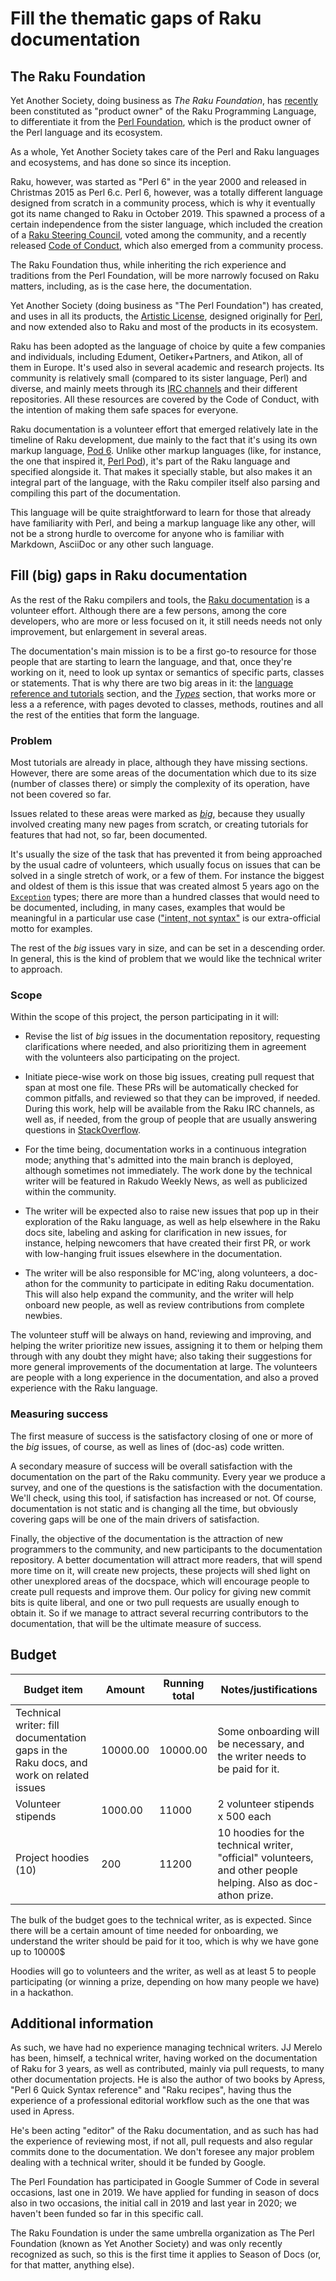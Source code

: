 # Fill the thematic gaps of Raku documentation

## The Raku Foundation

Yet Another Society, doing business as *The Raku Foundation*, has
[recently](https://github.com/Raku/Raku-Steering-Council/blob/f4c246d80b61c699e948964890fc7e0b8593d67e/minutes/20210306.md)
been constituted as "product owner" of the Raku Programming Language, to differentiate
it from the [Perl Foundation](https://perlfoundation.org), which is
the product owner of the Perl language and its ecosystem.

As a whole, Yet Another Society takes care of the Perl and Raku
languages and ecosystems, and has done so since its inception.

Raku, however, was started as "Perl 6" in the year 2000 and released
in Christmas 2015 as Perl 6.c. Perl 6, however, was a totally
different language designed from scratch in a community process, which
is why it eventually got its name changed to Raku in
October 2019. This spawned a process of a certain independence from
the sister language, which included the creation of a [Raku Steering
Council](https://raku.github.io/Raku-Steering-Council/), voted among
the community, and a recently released [Code of
Conduct](https://raku.github.io/Raku-Steering-Council/papers/CoC),
which also emerged from a community process.

The Raku Foundation thus, while inheriting the rich experience and
traditions from the Perl Foundation, will be more narrowly focused on
Raku matters, including, as is the case here, the documentation.

Yet Another Society (doing business as "The Perl Foundation") has
created, and uses in all its products, the [Artistic
License](https://opensource.org/licenses/artistic-license-2.0),
designed originally for [Perl](https://perl.org), and now extended
also to Raku and most of the products in its ecosystem.

Raku has been adopted as the language of choice by quite a few
companies and individuals, including Edument, Oetiker+Partners, and
Atikon, all of them in Europe. It's used also in several academic and
research projects. Its community is relatively small (compared to its
sister language, Perl) and diverse, and mainly meets through its [IRC
channels](https://raku.org/community) and their different
repositories. All these resources are covered by the Code of Conduct,
with the intention of making them safe spaces for everyone.

Raku documentation is a volunteer effort that emerged relatively late
in the timeline of Raku development, due mainly to the fact that it's
using its own markup language, [Pod
6](https://docs.raku.org/language/pod). Unlike other markup languages
(like, for instance, the one that inspired it, [Perl
Pod](https://perldoc.perl.org/perlpod)), it's part of the Raku language
and specified alongside it. That makes it specially stable, but
also makes it an integral part of the language, with the Raku compiler
itself also parsing and compiling this part of the documentation.

This language will be quite straightforward to learn for those that
already have familiarity with Perl, and being a markup language like
any other, will not be a strong hurdle to overcome for anyone who is
familiar with Markdown, AsciiDoc or any other such language.

## Fill (big) gaps in Raku documentation

As the rest of the Raku compilers and tools, the [Raku
documentation](https://docs.raku.org) is a volunteer effort. Although
there are a few persons, among the core developers, who are more or
less focused on it, it still needs needs not only improvement, but
enlargement in several areas.

The documentation's main mission is to be a first go-to resource for
those people that are starting to learn the language, and that, once
they're working on it, need to look up syntax or semantics of specific
parts, classes or statements. That is why there are two big areas in
it: the [language reference and
tutorials](https://docs.raku.org/language.html) section, and the
[*Types*](https://docs.raku.org/type.html) section, that works more or
less a a reference, with pages devoted to classes, methods, routines
and all the rest of the entities that form the language.

### Problem

Most tutorials are already in place, although they have missing
sections. However, there are some areas of the documentation which due
to its size (number of classes there) or simply the complexity of its
operation, have not been covered so far.

Issues related to these areas were marked as
[*big*](https://github.com/Raku/doc/issues?q=is%3Aissue+is%3Aopen+label%3Abig),
because they usually involved creating many new pages from scratch, or
creating tutorials for features that had not, so far, been documented.

It's usually the size of the task that has prevented it from being
approached by the usual cadre of volunteers, which usually focus on
issues that can be solved in a single stretch of work, or a few of
them. For instance the biggest and oldest of them is this issue that
was created almost 5 years ago on the
[`Exception`](https://github.com/Raku/doc/issues/517) types; there are
more than a hundred classes that would need to be documented,
including, in many cases, examples that would be meaningful in a
particular use case (["intent, not
syntax"](https://github.com/Raku/doc/issues/1748) is our extra-official
motto for examples.

The rest of the *big* issues vary in size, and can be set in a
descending order. In general, this is the kind of problem that we
would like the technical writer to approach.

### Scope

Within the scope of this project, the person participating in it will:

* Revise the list of *big* issues in the documentation repository,
  requesting clarifications where needed, and also prioritizing them
  in agreement with the volunteers also participating on the project.

* Initiate piece-wise work on those big issues, creating pull request
  that span at most one file. These PRs will be automatically checked
  for common pitfalls, and reviewed so that they can be improved, if
  needed. During this work, help will be available from the Raku IRC
  channels, as well as, if needed, from the group of people that are
  usually answering questions in
  [StackOverflow](https://stackoverflow.com/questions/tagged/raku).

* For the time being, documentation works in a continuous integration
  mode; anything that's admitted into the main branch is deployed,
  although sometimes not immediately. The work done by the technical
  writer will be featured in Rakudo Weekly News, as well as publicized
  within the community.

* The writer will be expected also to raise new issues that pop up in
  their exploration of the Raku language, as well as help elsewhere in
  the Raku docs site, labeling and asking for clarification in new
  issues, for instance, helping newcomers that have created their
  first PR, or work with low-hanging fruit issues elsewhere in the
  documentation.

* The writer will be also responsible for MC'ing, along volunteers, a
  doc-athon for the community to participate in editing Raku
  documentation. This will also help expand the community, and the
  writer will help onboard new people, as well as review contributions
  from complete newbies.

The volunteer stuff will be always on hand, reviewing and improving,
and helping the writer prioritize new issues, assigning it to them or
helping them through with any doubt they might have; also taking their
suggestions for more general improvements of the documentation at
large. The volunteers are people with a long experience in the
documentation, and also a proved experience with the Raku language.

### Measuring success

The first measure of success is the satisfactory closing of one or
more of the *big* issues, of course, as well as lines of (doc-as) code
written.

A secondary measure of success will be overall satisfaction with the
documentation on the part of the Raku community. Every year we produce
a survey, and one of the questions is the satisfaction with the
documentation. We'll check, using this tool, if satisfaction has
increased or not. Of course, documentation is not static and is
changing all the time, but obviously covering gaps will be one of the
main drivers of satisfaction.

Finally, the objective of the documentation is the attraction of new
programmers to the community, and new participants to the
documentation repository. A better documentation will attract more
readers, that will spend more time on it, will create new projects,
these projects will shed light on other unexplored areas of the
docspace, which will encourage people to create pull requests and
improve them. Our policy for giving new commit bits is quite liberal,
and one or two pull requests are usually enough to obtain it. So if we
manage to attract several recurring contributors to the documentation,
that will be the ultimate measure of success.

## Budget

| Budget item                        | Amount | Running total | Notes/justifications |
|------------------------------------|--------|---------------|----------------------|
| Technical writer: fill documentation gaps in the Raku docs, and work on related issues | 10000.00 | 10000.00 | Some onboarding will be necessary, and the writer needs to be paid for it. |
| Volunteer stipends                 | 1000.00| 11000 | 2 volunteer stipends x 500 each |
| Project hoodies  (10)              | 200    | 11200 | 10 hoodies for the technical writer, "official" volunteers, and other people helping. Also as doc-athon prize.

The bulk of the budget goes to the technical writer, as is
expected. Since there will be a certain amount of time needed for
onboarding, we understand the writer should be paid for it too, which
is why we have gone up to 10000$

Hoodies will go to volunteers and the writer, as well as at least 5 to
people participating (or winning a prize, depending on how many people
we have) in a hackathon.



## Additional information

As such, we have had no experience managing technical writers. JJ
Merelo has been, himself, a technical writer, having worked on the
documentation of Raku for 3 years, as well as contributed, mainly via
pull requests, to many other documentation projects. He is also the
author of two books by Apress, "Perl 6 Quick Syntax reference" and
"Raku recipes", having thus the experience of a professional editorial
workflow such as the one that was used in Apress.

He's been acting "editor" of the Raku documentation, and as such has
had the experience of reviewing most, if not all, pull requests and
also regular commits done to the documentation. We don't foresee any
major problem dealing with a technical writer, should it be funded by
Google.

<!-- Previous participation in Season of Docs, Google Summer of Code -->
<!-- or Others -->

The Perl Foundation has participated in Google Summer of Code in
several occasions, last one in 2019. We have applied for funding in
season of docs also in two occasions, the initial call in 2019 and
last year in 2020; we haven't been funded so far in this specific
call.

The Raku Foundation is under the same umbrella organization as The
Perl Foundation (known as Yet Another Society) and was only recently
recognized as such, so this is the first time it applies to Season of
Docs (or, for that matter, anything else).

